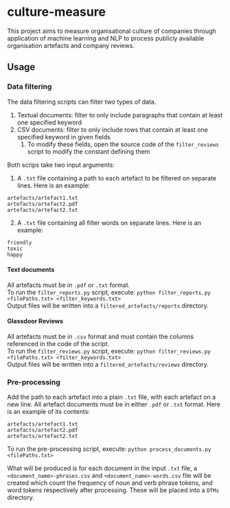 # culture-measure
This project aims to measure organisational culture of companies through
application of machine learning and NLP to process publicly available
organisation artefacts and company reviews.

## Usage

### Data filtering
The data filtering scripts can filter two types of data.
1. Textual documents: filter to only include paragraphs that contain at least one specified keyword
2. CSV documents: filter to only include rows that contain at least one specified keyword in given fields
   1. To modify these fields, open the source code of the `filter_reviews` script to modify the constant defining them

Both scrips take two input arguments:
1. A `.txt` file containing a path to each artefact to be filtered on separate lines. Here is an example:
```
artefacts/artefact1.txt
artefacts/artefact2.pdf
artefacts/artefact2.txt
```
2. A `.txt` file containing all filter words on separate lines. Here is an example:
```
friendly
toxic
happy
```

#### Text documents
All artefacts must be in `.pdf` or `.txt` format.  
To run the `filter_reports.py` script, execute: `python filter_reports.py <filePaths.txt> <filter_keywords.txt>`  
Output files will be written into a `filtered_artefacts/reports` directory.

#### Glassdoor Reviews
All artefacts must be in `.csv` format and must contain the columns referenced in the code of the script.  
To run the `filter_reviews.py` script, execute: `python filter_reviews.py <filePaths.txt> <filter_keywords.txt>`  
Output files will be written into a `filtered_artefacts/reviews` directory.

### Pre-processing
Add the path to each artefact into a plain `.txt` file, with each artefact
on a new line. All artefact documents must be in either `.pdf` or `.txt` format. 
Here is an example of its contents:  
```
artefacts/artefact1.txt
artefacts/artefact2.pdf
artefacts/artefact2.txt
```

To run the pre-processing script, execute: `python process_documents.py <filePaths.txt>`

What will be produced is for each document in the input `.txt` file, a 
`<document_name>-phrases.csv` and `<document_name>-words.csv` file 
will be created which count the frequency of noun and verb phrase tokens,
and word tokens respectively after processing. These will be placed into a 
`DTMs` directory.
